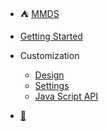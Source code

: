 * :tent: [ MMDS ](index.en.md)
* [Getting Started](getting_started.en.md)
* Customization
  * [Design](customization.en.md)
  * [ Settings ](settings.en.md)
  * [Java Script API](api.en.md)

*  [:wrench:](sidebar.en.md)
